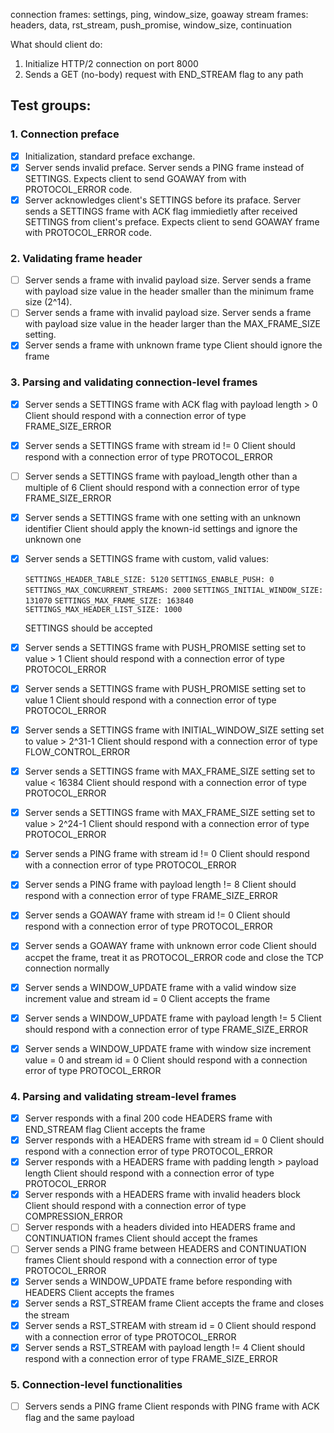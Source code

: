 connection frames: settings, ping, window_size, goaway
stream frames: headers, data, rst_stream, push_promise, window_size, continuation

What should client do:
1. Initialize HTTP/2 connection on port 8000
2. Sends a GET (no-body) request with END_STREAM flag to any path

## Test groups:

### 1. Connection preface
- [x] Initialization, standard preface exchange.
- [x] Server sends invalid preface.
    Server sends a PING frame instead of SETTINGS. Expects client to send GOAWAY from with PROTOCOL_ERROR code.
- [x] Server acknowledges client's SETTINGS before its praface.
    Server sends a SETTINGS frame with ACK flag immiedietly after received SETTINGS from client's preface. Expects client to send GOAWAY frame with PROTOCOL_ERROR code.

### 2. Validating frame header
- [ ] Server sends a frame with invalid payload size.
    Server sends a frame with payload size value in the header smaller than the minimum frame size (2^14).
- [ ] Server sends a frame with invalid payload size.
    Server sends a frame with payload size value in the header larger than the MAX_FRAME_SIZE setting.
- [x] Server sends a frame with unknown frame type
    Client should ignore the frame

### 3. Parsing and validating connection-level frames
- [x] Server sends a SETTINGS frame with ACK flag with payload length > 0
    Client should respond with a connection error of type FRAME_SIZE_ERROR
- [x] Server sends a SETTINGS frame with stream id != 0
    Client should respond with a connection error of type PROTOCOL_ERROR
- [ ] Server sends a SETTINGS frame with payload_length other than a multiple of 6
    Client should respond with a connection error of type FRAME_SIZE_ERROR
- [x] Server sends a SETTINGS frame with one setting with an unknown identifier
    Client should apply the known-id settings and ignore the unknown one
- [x] Server sends a SETTINGS frame with custom, valid values: 

  `SETTINGS_HEADER_TABLE_SIZE: 5120`
  `SETTINGS_ENABLE_PUSH: 0`
  `SETTINGS_MAX_CONCURRENT_STREAMS: 2000`
  `SETTINGS_INITIAL_WINDOW_SIZE: 131070`
  `SETTINGS_MAX_FRAME_SIZE: 163840`
  `SETTINGS_MAX_HEADER_LIST_SIZE: 1000`

   SETTINGS should be accepted

- [x] Server sends a SETTINGS frame with PUSH_PROMISE setting set to value > 1
    Client should respond with a connection error of type PROTOCOL_ERROR
- [x] Server sends a SETTINGS frame with PUSH_PROMISE setting set to value 1
    Client should respond with a connection error of type PROTOCOL_ERROR
- [x] Server sends a SETTINGS frame with INITIAL_WINDOW_SIZE setting set to value > 2^31-1
    Client should respond with a connection error of type FLOW_CONTROL_ERROR
- [x] Server sends a SETTINGS frame with MAX_FRAME_SIZE setting set to value < 16384
    Client should respond with a connection error of type PROTOCOL_ERROR
- [x] Server sends a SETTINGS frame with MAX_FRAME_SIZE setting set to value > 2^24-1
    Client should respond with a connection error of type PROTOCOL_ERROR
- [x] Server sends a PING frame with stream id != 0
    Client should respond with a connection error of type PROTOCOL_ERROR
- [x] Server sends a PING frame with payload length != 8
    Client should respond with a connection error of type FRAME_SIZE_ERROR
- [x] Server sends a GOAWAY frame with stream id != 0 
    Client should respond with a connection error of type PROTOCOL_ERROR
- [x] Server sends a GOAWAY frame with unknown error code
    Client should accpet the frame, treat it as PROTOCOL_ERROR code and close the TCP connection normally
- [x] Server sends a WINDOW_UPDATE frame with a valid window size increment value and stream id = 0
    Client accepts the frame
- [x] Server sends a WINDOW_UPDATE frame with payload length != 5
    Client should respond with a connection error of type FRAME_SIZE_ERROR
- [x] Server sends a WINDOW_UPDATE frame with window size increment value = 0 and stream id = 0
    Client should respond with a connection error of type PROTOCOL_ERROR

### 4. Parsing and validating stream-level frames
- [x] Server responds with a final 200 code HEADERS frame with END_STREAM flag
    Client accepts the frame
- [x] Server responds with a HEADERS frame with stream id = 0
    Client should respond with a connection error of type PROTOCOL_ERROR
- [x] Server responds with a HEADERS frame with padding length > payload length
    Client should respond with a connection error of type PROTOCOL_ERROR
- [x] Server responds with a HEADERS frame with invalid headers block
    Client should respond with a connection error of type COMPRESSION_ERROR
- [ ] Server responds with a headers divided into HEADERS frame and CONTINUATION frames
    Client should accept the frames
- [ ] Server sends a PING frame between HEADERS and CONTINUATION frames
    Client should respond with a connection error of type PROTOCOL_ERROR
- [x] Server sends a WINDOW_UPDATE frame before responding with HEADERS
    Client accepts the frames
- [x] Server sends a RST_STREAM frame
    Client accepts the frame and closes the stream
- [x] Server sends a RST_STREAM with stream id = 0
    Client should respond with a connection error of type PROTOCOL_ERROR
- [x] Server sends a RST_STREAM with payload length != 4
    Client should respond with a connection error of type FRAME_SIZE_ERROR

### 5. Connection-level functionalities
- [ ] Servers sends a PING frame
    Client responds with PING frame with ACK flag and the same payload


